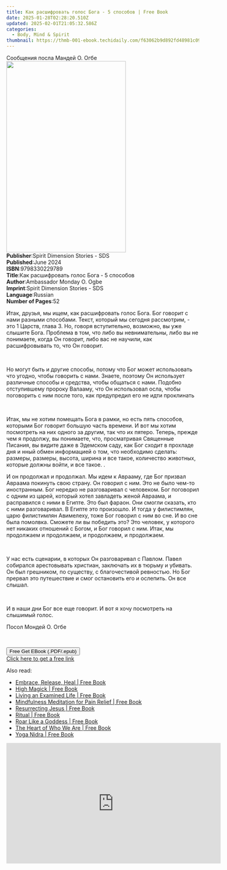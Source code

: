 ```yaml
---
title: Как расшифровать голос Бога - 5 способов | Free Book
date: 2025-01-28T02:28:20.510Z
updated: 2025-02-01T21:05:32.586Z
categories:
  - Body, Mind & Spirit
thumbnail: https://thmb-001-ebook.techidaily.com/f63062b9d892fd48981c09c0de81884fc18665c7b60e93c6c74bef11fc204c72.jpg
---
```

<main id="book-container">
  <div class="flex flex-col">
    <div class="book-brief flex-1 py-6 px-4 sm:p-6 md:py-10 md:px-8">
      <!-- brief-->
      <div class="book-brief-main">Сообщения посла Мандей О. Огбе</div>
    </div>
    <div
      class="book-meta-info flex-1 grid gap-4 col-start-1 col-end-3 row-start-1 sm:mb-6 sm:grid-cols-4 lg:gap-6 lg:col-start-2 lg:row-end-6 lg:row-span-6 lg:mb-0"
    >
      <div
        class="book-meta-info-left place-content-center mt-4 p-4 text-sm leading-6 col-start-2 col-span-2 dark:text-slate-400"
      >
        <img
          class="w-full h-500 object-cover rounded-lg sm:h-255 sm:col-span-2 lg:col-span-full"
          src="https://img-001-ebook.techidaily.com/0a913e12a37ba5a8545ae9ac5b41b4e9a4468e4665c8275aaa02e6a808852289.jpg"
          alt=""
          width="312"
          height="500"
        />
      </div>
      <div
        class="book-meta-info-right mt-2 col-start-1 row-start-2 col-span-3 self-center"
      >
        <!-- meta data  -->
        <div class="flex flex-col px-4 md:px-8">
          <div class="flex-1">
            <strong>Publisher</strong>:<span class="px-2"
              >Spirit Dimension Stories - SDS</span
            >
          </div>
          <div class="flex-1">
            <strong>Published</strong>:<span class="px-2">June 2024</span>
          </div>
          <div class="flex-1">
            <strong>ISBN</strong>:<span class="px-2">9798330229789</span>
          </div>
          <div class="flex-1">
            <strong>Title</strong>:<span class="px-2"
              >Как расшифровать голос Бога - 5 способов</span
            >
          </div>
          <div class="flex-1">
            <strong>Author</strong>:<span class="px-2"
              >Ambassador Monday O. Ogbe</span
            >
          </div>
          <div class="flex-1">
            <strong>Imprint</strong>:<span class="px-2"
              >Spirit Dimension Stories - SDS</span
            >
          </div>
          <div class="flex-1">
            <strong>Language</strong>:<span class="px-2">Russian</span>
          </div>
          <div class="flex-1">
            <strong>Number of Pages</strong>:<span class="px-2">52</span>
          </div>
        </div>
      </div>
    </div>
    <div class="book-description flex-1 py-6 px-4 sm:p-6 md:py-10 md:px-8">
      <div class="book-description-main">
        <div accordion-content="" id="description">
          <p>
            Итак, друзья, мы ищем, как расшифровать голос Бога. Бог говорит с
            нами разными способами. Текст, который мы сегодня рассмотрим, - это
            1 Царств, глава 3. Но, говоря вступительно, возможно, вы уже слышите
            Бога. Проблема в том, что либо вы невнимательны, либо вы не
            понимаете, когда Он говорит, либо вас не научили, как расшифровывать
            то, что Он говорит.
          </p>
          <p><br /></p>
          <p>
            Но могут быть и другие способы, потому что Бог может использовать
            что угодно, чтобы говорить с нами. Знаете, поэтому Он использует
            различные способы и средства, чтобы общаться с нами. Подобно
            отступившему пророку Валааму, что Он использовал осла, чтобы
            поговорить с ним после того, как предупредил его не идти проклинать
          </p>
          <p><br /></p>
          <p>
            Итак, мы не хотим помещать Бога в рамки, но есть пять способов,
            которыми Бог говорит большую часть времени. И вот мы хотим
            посмотреть на них одного за другим, так что их пятеро. Теперь,
            прежде чем я продолжу, вы понимаете, что, просматривая Священные
            Писания, вы видите даже в Эдемском саду, как Бог сходит в прохладе
            дня и нный обмен информацией о том, что необходимо сделать: размеры,
            размеры, высота, ширина и все такое, количество животных, которые
            должны войти, и все такое. .
          </p>
          <p>
            И он продолжал и продолжал. Мы идем к Аврааму, где Бог призвал
            Авраама покинуть свою страну. Он говорил с ним. Это не было чем-то
            иностранным. Бог нередко не разговаривал с человеком. Бог поговорил
            с одним из царей, который хотел завладеть женой Авраама, и
            расправился с ними в Египте. Это был фараон. Они смогли сказать, кто
            с ними разговаривал. В Египте это произошло. И тогда у филистимлян,
            царю филистимлян Авимелеху, тоже Бог говорил с ним во сне. И во сне
            была помолвка. Сможете ли вы победить это? Это человек, у которого
            нет никаких отношений с Богом, и Бог говорил с ним. Итак, мы
            продолжаем и продолжаем, и продолжаем, и продолжаем.
          </p>
          <p><br /></p>
          <p>
            У нас есть сценарии, в которых Он разговаривал с Павлом. Павел
            собирался арестовывать христиан, заключать их в тюрьму и убивать. Он
            был грешником, по существу, с благочестивой ревностью. Но Бог
            прервал это путешествие и смог остановить его и ослепить. Он все
            слышал.
          </p>
          <p><br /></p>
          <p>
            И в наши дни Бог все еще говорит. И вот я хочу посмотреть на
            слышимый голос.
          </p>
          <p>Посол Мондей О. Огбе</p>
          <p><br /></p>
        </div>
        <div class="accordion-fader"></div>
      </div>
    </div>
    <div class="book-excerpts flex-1 py-6 px-4 sm:p-6 md:py-10 md:px-8"></div>
    <div
      class="book-about-author flex-1 py-6 px-4 sm:p-6 md:py-10 md:px-8"
    ></div>
    <div class="book-free-get flex-1 py-6 px-4 sm:p-6 md:py-10 md:px-8">
      <button
        id="btn-free-get"
        class="bg-blue-500 hover:bg-blue-700 text-white font-bold py-2 px-4 rounded"
      >
        Free Get EBook (.PDF/.epub)
      </button>
      <div id="countdown-display" class="px-2 text-lg mt-2"></div>
      <a
        id="free-link"
        class="hidden bg-blue-500 hover:bg-blue-700 text-white font-bold py-2 px-4 rounded"
        href="https://www.ebooks.com/en-us/book/211383360/5/ambassador-monday-o-ogbe/"
        target="_blank"
        >Click here to get a free link</a
      >
    </div>
    <script>
      let countdownTime = 0;
      let countdownInterval = null;
      document
        .getElementById('btn-free-get')
        .addEventListener('click', startCountdown);
      function startCountdown() {
        countdownTime = new Date().getTime() + 60000 * 3;
        countdownInterval = setInterval(updateCountdown, 1000);
        document.getElementById('btn-free-get').disabled = true;
        document
          .getElementById('btn-free-get')
          .classList.add('bg-gray-500', 'cursor-not-allowed');
      }
      function updateCountdown() {
        let currentTime = new Date().getTime();
        let timeLeft = countdownTime - currentTime;
        let secondsLeft = Math.floor(timeLeft / 1000);
        document.getElementById('countdown-display').innerHTML =
          `Remaining time: ${secondsLeft} seconds.`;
        if (secondsLeft <= 0) {
          clearInterval(countdownInterval);
          document.getElementById('btn-free-get').classList.add('hidden');
          document.getElementById('free-link').classList.remove('hidden');
          document.getElementById('countdown-display').innerHTML = '';
        }
      }
    </script>
  </div>
</main>

<ins class="adsbygoogle"
      style="display:block"
      data-ad-client="ca-pub-7571918770474297"
      data-ad-slot="8358498916"
      data-ad-format="auto"
      data-full-width-responsive="true"></ins>
    

<span class="atpl-alsoreadstyle">Also read:</span>
<div><ul>
<li><a href="https://novels-ebooks.techidaily.com/210761750-9781604074567-embrace-release-heal/"><u>Embrace, Release, Heal | Free Book</u></a></li>
<li><a href="https://novels-ebooks.techidaily.com/210761698-9781683641353-high-magick/"><u>High Magick | Free Book</u></a></li>
<li><a href="https://novels-ebooks.techidaily.com/210761699-9781683640486-living-an-examined-life/"><u>Living an Examined Life | Free Book</u></a></li>
<li><a href="https://novels-ebooks.techidaily.com/210761689-9781683649397-mindfulness-meditation-for-pain-relief/"><u>Mindfulness Meditation for Pain Relief | Free Book</u></a></li>
<li><a href="https://novels-ebooks.techidaily.com/210761685-9781622031627-resurrecting-jesus/"><u>Resurrecting Jesus | Free Book</u></a></li>
<li><a href="https://novels-ebooks.techidaily.com/210761663-9781683648215-ritual/"><u>Ritual | Free Book</u></a></li>
<li><a href="https://novels-ebooks.techidaily.com/210761670-9781683648833-roar-like-a-goddess/"><u>Roar Like a Goddess | Free Book</u></a></li>
<li><a href="https://novels-ebooks.techidaily.com/210761674-9781683649236-the-heart-of-who-we-are/"><u>The Heart of Who We Are | Free Book</u></a></li>
<li><a href="https://novels-ebooks.techidaily.com/210761669-9781683648987-yoga-nidra/"><u>Yoga Nidra | Free Book</u></a></li>
</ul></div>

<!-- affiliate ads begin -->
<iframe width="560" height="315" src="https://www.youtube.com/embed/hHPljBHrvkA?si=HwdfDM9rlbABSIrx" title="YouTube video player" frameborder="0" allow="accelerometer; autoplay; clipboard-write; encrypted-media; gyroscope; picture-in-picture; web-share" referrerpolicy="strict-origin-when-cross-origin" allowfullscreen></iframe>
<!-- affiliate ads end -->

